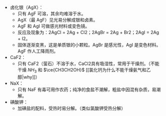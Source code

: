 - 卤化银（AgX）：
	- 只有 AgF 可溶，其余均难溶于水。
	- AgX（最 AgF）见光易分解成银和卤素。
	- AgF 和 AgI 可做感光材料或变色镜。
	- 反应及现象为：2AgCl = 2Ag + Cl2；2AgBr = 2Ag + Br2；2AgI = 2Ag + I2。
	- 固体逐渐变黑，这是单质银的小颗粒。AgBr 是感光性，AgI 是变色材料。AgF 作人工降雨剂。
- CaF2：
	- 只有 CaF2（萤石）不溶于水，CaCl2具有吸湿性，常用于干燥剂。（不能干燥 $NH_3$ 和 $\ce{CH3CH2OH}$ [[氯化钙为什么不能干燥氨气和乙醇|why]]）
- NaX：
	- 只有 NaF 有毒可用作农药；纯净的食盐不潮解，粗盐中因混有杂质，易潮解。
- 碘酸钾：
	- 加碘盐的配料，受热时易分解。（类似氯酸钾受热分解）

